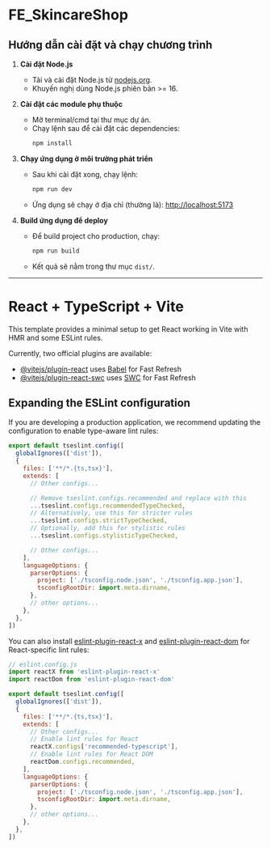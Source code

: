 # FE_SkincareShop

## Hướng dẫn cài đặt và chạy chương trình

1. **Cài đặt Node.js**
   - Tải và cài đặt Node.js từ [nodejs.org](https://nodejs.org/).
   - Khuyến nghị dùng Node.js phiên bản >= 16.

2. **Cài đặt các module phụ thuộc**
   - Mở terminal/cmd tại thư mục dự án.
   - Chạy lệnh sau để cài đặt các dependencies:
     ```bash
     npm install
     ```

3. **Chạy ứng dụng ở môi trường phát triển**
   - Sau khi cài đặt xong, chạy lệnh:
     ```bash
     npm run dev
     ```
   - Ứng dụng sẽ chạy ở địa chỉ (thường là): [http://localhost:5173](http://localhost:5173)

4. **Build ứng dụng để deploy**
   - Để build project cho production, chạy:
     ```bash
     npm run build
     ```
   - Kết quả sẽ nằm trong thư mục `dist/`.

---

# React + TypeScript + Vite

This template provides a minimal setup to get React working in Vite with HMR and some ESLint rules.

Currently, two official plugins are available:

- [@vitejs/plugin-react](https://github.com/vitejs/vite-plugin-react/blob/main/packages/plugin-react) uses [Babel](https://babeljs.io/) for Fast Refresh
- [@vitejs/plugin-react-swc](https://github.com/vitejs/vite-plugin-react/blob/main/packages/plugin-react-swc) uses [SWC](https://swc.rs/) for Fast Refresh

## Expanding the ESLint configuration

If you are developing a production application, we recommend updating the configuration to enable type-aware lint rules:

```js
export default tseslint.config([
  globalIgnores(['dist']),
  {
    files: ['**/*.{ts,tsx}'],
    extends: [
      // Other configs...

      // Remove tseslint.configs.recommended and replace with this
      ...tseslint.configs.recommendedTypeChecked,
      // Alternatively, use this for stricter rules
      ...tseslint.configs.strictTypeChecked,
      // Optionally, add this for stylistic rules
      ...tseslint.configs.stylisticTypeChecked,

      // Other configs...
    ],
    languageOptions: {
      parserOptions: {
        project: ['./tsconfig.node.json', './tsconfig.app.json'],
        tsconfigRootDir: import.meta.dirname,
      },
      // other options...
    },
  },
])
```

You can also install [eslint-plugin-react-x](https://github.com/Rel1cx/eslint-react/tree/main/packages/plugins/eslint-plugin-react-x) and [eslint-plugin-react-dom](https://github.com/Rel1cx/eslint-react/tree/main/packages/plugins/eslint-plugin-react-dom) for React-specific lint rules:

```js
// eslint.config.js
import reactX from 'eslint-plugin-react-x'
import reactDom from 'eslint-plugin-react-dom'

export default tseslint.config([
  globalIgnores(['dist']),
  {
    files: ['**/*.{ts,tsx}'],
    extends: [
      // Other configs...
      // Enable lint rules for React
      reactX.configs['recommended-typescript'],
      // Enable lint rules for React DOM
      reactDom.configs.recommended,
    ],
    languageOptions: {
      parserOptions: {
        project: ['./tsconfig.node.json', './tsconfig.app.json'],
        tsconfigRootDir: import.meta.dirname,
      },
      // other options...
    },
  },
])
```

